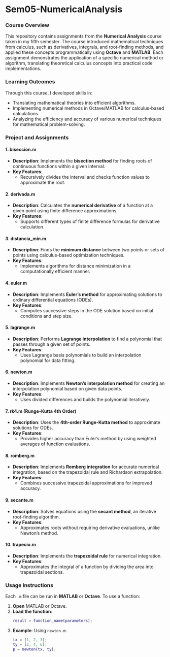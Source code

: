 # Sem05-NumericalAnalysis

### Course Overview
This repository contains assignments from the **Numerical Analysis** course taken in my fifth semester. The course introduced mathematical techniques from calculus, such as derivatives, integrals, and root-finding methods, and applied these concepts programmatically using **Octave** and **MATLAB**. Each assignment demonstrates the application of a specific numerical method or algorithm, translating theoretical calculus concepts into practical code implementations.

### Learning Outcomes
Through this course, I developed skills in:
- Translating mathematical theories into efficient algorithms.
- Implementing numerical methods in Octave/MATLAB for calculus-based calculations.
- Analyzing the efficiency and accuracy of various numerical techniques for mathematical problem-solving.

### Project and Assignments

#### 1. **biseccion.m**
   - **Description**: Implements the **bisection method** for finding roots of continuous functions within a given interval.
   - **Key Features**:
     - Recursively divides the interval and checks function values to approximate the root.

#### 2. **derivada.m**
   - **Description**: Calculates the **numerical derivative** of a function at a given point using finite difference approximations.
   - **Key Features**:
     - Supports different types of finite difference formulas for derivative calculation.

#### 3. **distancia_min.m**
   - **Description**: Finds the **minimum distance** between two points or sets of points using calculus-based optimization techniques.
   - **Key Features**:
     - Implements algorithms for distance minimization in a computationally efficient manner.

#### 4. **euler.m**
   - **Description**: Implements **Euler’s method** for approximating solutions to ordinary differential equations (ODEs).
   - **Key Features**:
     - Computes successive steps in the ODE solution based on initial conditions and step size.

#### 5. **lagrange.m**
   - **Description**: Performs **Lagrange interpolation** to find a polynomial that passes through a given set of points.
   - **Key Features**:
     - Uses Lagrange basis polynomials to build an interpolation polynomial for data fitting.

#### 6. **newton.m**
   - **Description**: Implements **Newton’s interpolation method** for creating an interpolation polynomial based on given data points.
   - **Key Features**:
     - Uses divided differences and builds the polynomial iteratively.

#### 7. **rk4.m (Runge-Kutta 4th Order)**
   - **Description**: Uses the **4th-order Runge-Kutta method** to approximate solutions for ODEs.
   - **Key Features**:
     - Provides higher accuracy than Euler’s method by using weighted averages of function evaluations.

#### 8. **romberg.m**
   - **Description**: Implements **Romberg integration** for accurate numerical integration, based on the trapezoidal rule and Richardson extrapolation.
   - **Key Features**:
     - Combines successive trapezoidal approximations for improved accuracy.

#### 9. **secante.m**
   - **Description**: Solves equations using the **secant method**, an iterative root-finding algorithm.
   - **Key Features**:
     - Approximates roots without requiring derivative evaluations, unlike Newton’s method.

#### 10. **trapecio.m**
   - **Description**: Implements the **trapezoidal rule** for numerical integration.
   - **Key Features**:
     - Approximates the integral of a function by dividing the area into trapezoidal sections.

### Usage Instructions
Each `.m` file can be run in **MATLAB** or **Octave**. To use a function:
1. **Open** MATLAB or Octave.
2. **Load the function**:
   ```matlab
   result = function_name(parameters);
   ```
3. **Example**: Using `newton.m`:
   ```matlab
   tx = [1, 2, 3];
   ty = [2, 4, 6];
   p = newton(tx, ty);
   ```
